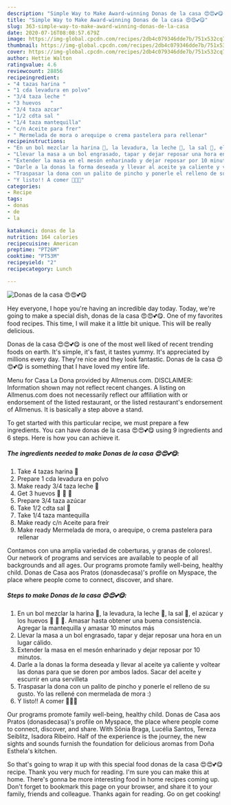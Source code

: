```yaml
---
description: "Simple Way to Make Award-winning Donas de la casa 😍😍💕😋"
title: "Simple Way to Make Award-winning Donas de la casa 😍😍💕😋"
slug: 363-simple-way-to-make-award-winning-donas-de-la-casa
date: 2020-07-16T08:08:57.679Z
image: https://img-global.cpcdn.com/recipes/2db4c079346dde7b/751x532cq70/donas-de-la-casa-😍😍💕😋-foto-principal.jpg
thumbnail: https://img-global.cpcdn.com/recipes/2db4c079346dde7b/751x532cq70/donas-de-la-casa-😍😍💕😋-foto-principal.jpg
cover: https://img-global.cpcdn.com/recipes/2db4c079346dde7b/751x532cq70/donas-de-la-casa-😍😍💕😋-foto-principal.jpg
author: Hettie Walton
ratingvalue: 4.6
reviewcount: 28856
recipeingredient:
- "4 tazas harina "
- "1 cda levadura en polvo"
- "3/4 taza leche "
- "3 huevos   "
- "3/4 taza azcar"
- "1/2 cdta sal "
- "1/4 taza mantequilla"
- "c/n Aceite para frer"
- " Mermelada de mora o arequipe o crema pastelera para rellenar"
recipeinstructions:
- "En un bol mezclar la harina 🌾, la levadura, la leche 🥛, la sal 🧂, el azúcar y los huevos 🥚 🥚 🥚. Amasar hasta obtener una buena consistencia. Agregar la mantequilla y amasar 10 minutos más"
- "Llevar la masa a un bol engrasado, tapar y dejar reposar una hora en un lugar cálido."
- "Extender la masa en el mesón enharinado y dejar reposar por 10 minutos."
- "Darle a la donas la forma deseada y llevar al aceite ya caliente y voltear las donas para que se doren por ambos lados. Sacar del aceite y escurrir en una servilleta"
- "Traspasar la dona con un palito de pincho y ponerle el relleno de su gusto. Yo las rellené con mermelada de mora :)"
- "Y listo!! A comer 🤩🤩🤤"
categories:
- Recipe
tags:
- donas
- de
- la

katakunci: donas de la 
nutrition: 164 calories
recipecuisine: American
preptime: "PT26M"
cooktime: "PT53M"
recipeyield: "2"
recipecategory: Lunch

---
```



![Donas de la casa 😍😍💕😋](https://img-global.cpcdn.com/recipes/2db4c079346dde7b/751x532cq70/donas-de-la-casa-😍😍💕😋-foto-principal.jpg)

Hey everyone, I hope you're having an incredible day today. Today, we're going to make a special dish, donas de la casa 😍😍💕😋. One of my favorites food recipes. This time, I will make it a little bit unique. This will be really delicious.

Donas de la casa 😍😍💕😋 is one of the most well liked of recent trending foods on earth. It's simple, it's fast, it tastes yummy. It's appreciated by millions every day. They're nice and they look fantastic. Donas de la casa 😍😍💕😋 is something that I have loved my entire life.

Menu for Casa La Dona provided by Allmenus.com. DISCLAIMER: Information shown may not reflect recent changes. A listing on Allmenus.com does not necessarily reflect our affiliation with or endorsement of the listed restaurant, or the listed restaurant&#39;s endorsement of Allmenus. It is basically a step above a stand.


To get started with this particular recipe, we must prepare a few ingredients. You can have donas de la casa 😍😍💕😋 using 9 ingredients and 6 steps. Here is how you can achieve it.

<!--inarticleads1-->

##### The ingredients needed to make Donas de la casa 😍😍💕😋:

1. Take 4 tazas harina 🌾
1. Prepare 1 cda levadura en polvo
1. Make ready 3/4 taza leche 🥛
1. Get 3 huevos 🥚 🥚 🥚
1. Prepare 3/4 taza azúcar
1. Take 1/2 cdta sal 🧂
1. Take 1/4 taza mantequilla
1. Make ready c/n Aceite para freír
1. Make ready  Mermelada de mora, o arequipe, o crema pastelera para rellenar


Contamos con una amplia variedad de coberturas, y granas de colores!. Our network of programs and services are available to people of all backgrounds and all ages. Our programs promote family well-being, healthy child. Donas de Casa aos Pratos (donasdecasa)&#39;s profile on Myspace, the place where people come to connect, discover, and share. 

<!--inarticleads2-->

##### Steps to make Donas de la casa 😍😍💕😋:

1. En un bol mezclar la harina 🌾, la levadura, la leche 🥛, la sal 🧂, el azúcar y los huevos 🥚 🥚 🥚. Amasar hasta obtener una buena consistencia. Agregar la mantequilla y amasar 10 minutos más
1. Llevar la masa a un bol engrasado, tapar y dejar reposar una hora en un lugar cálido.
1. Extender la masa en el mesón enharinado y dejar reposar por 10 minutos.
1. Darle a la donas la forma deseada y llevar al aceite ya caliente y voltear las donas para que se doren por ambos lados. Sacar del aceite y escurrir en una servilleta
1. Traspasar la dona con un palito de pincho y ponerle el relleno de su gusto. Yo las rellené con mermelada de mora :)
1. Y listo!! A comer 🤩🤩🤤


Our programs promote family well-being, healthy child. Donas de Casa aos Pratos (donasdecasa)&#39;s profile on Myspace, the place where people come to connect, discover, and share. With Sônia Braga, Lucélia Santos, Tereza Seiblitz, Isadora Ribeiro. Half of the experience is the journey, the new sights and sounds furnish the foundation for delicious aromas from Doña Esthela&#39;s kitchen. 

So that's going to wrap it up with this special food donas de la casa 😍😍💕😋 recipe. Thank you very much for reading. I'm sure you can make this at home. There's gonna be more interesting food in home recipes coming up. Don't forget to bookmark this page on your browser, and share it to your family, friends and colleague. Thanks again for reading. Go on get cooking!
